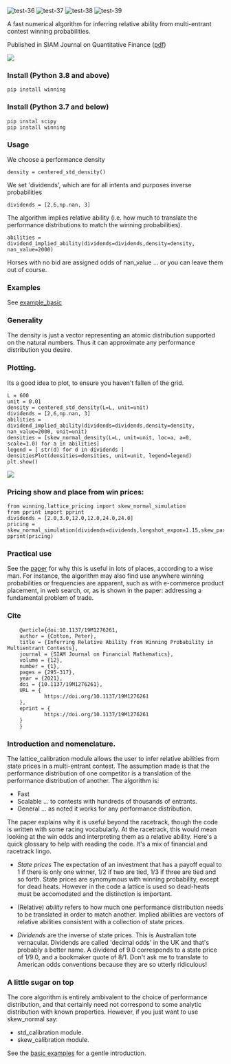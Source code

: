 ![test-36](https://github.com/microprediction/winning/workflows/test-36/badge.svg)
![test-37](https://github.com/microprediction/winning/workflows/test-37/badge.svg)
![test-38](https://github.com/microprediction/winning/workflows/test-38/badge.svg)
![test-39](https://github.com/microprediction/winning/workflows/test-39/badge.svg)

A fast numerical algorithm for inferring relative ability from multi-entrant contest winning probabilities. 

Published in SIAM Journal on Quantitative Finance ([pdf](https://github.com/microprediction/winning/blob/main/docs/Horse_Race_Problem__SIAM_updated.pdf))
 
![](https://i.imgur.com/83iFzel.png) 


### Install (Python 3.8 and above)

    pip install winning
    
### Install (Python 3.7 and below)

    pip instal scipy 
    pip install winning
    
### Usage

We choose a performance density

    density = centered_std_density()

We set 'dividends', which are for all intents and purposes inverse probabilities

    dividends = [2,6,np.nan, 3]

The algorithm implies relative ability (i.e. how much to translate the performance distributions to match the winning probabilities). 

    abilities = dividend_implied_ability(dividends=dividends,density=density, nan_value=2000)

Horses with no bid are assigned odds of nan_value ... or you can leave them out of course. 

### Examples

See [example_basic](https://github.com/microprediction/winning/tree/main/examples_basic)

### Generality

The density is just a vector representing an atomic distribution supported on the natural numbers. Thus it can approximate any performance distribution you desire. 

### Plotting.  

Its a good idea to plot, to ensure you haven't fallen of the grid. 

    L = 600
    unit = 0.01
    density = centered_std_density(L=L, unit=unit)
    dividends = [2,6,np.nan, 3]
    abilities = dividend_implied_ability(dividends=dividends,density=density, nan_value=2000, unit=unit)
    densities = [skew_normal_density(L=L, unit=unit, loc=a, a=0, scale=1.0) for a in abilities]
    legend = [ str(d) for d in dividends ]
    densitiesPlot(densities=densities, unit=unit, legend=legend)
    plt.show()

![](https://i.imgur.com/tYsrAWY.png)

### Pricing show and place from win prices:

    from winning.lattice_pricing import skew_normal_simulation
    from pprint import pprint
    dividends = [2.0,3.0,12.0,12.0,24.0,24.0]
    pricing = skew_normal_simulation(dividends=dividends,longshot_expon=1.15,skew_parameter=1.0,nSamples=1000)
    pprint(pricing)

### Practical use

See the  [paper](https://github.com/microprediction/winning/blob/main/docs/Horse_Race_Problem__SIAM_.pdf) for why this is useful in lots of places, according to a wise man. For instance, the algorithm may also find use anywhere winning probabilities or frequencies are apparent, such as with e-commerce product placement, in web search, or, as is shown in the paper: addressing a fundamental problem of trade. 

### Cite

    
        @article{doi:10.1137/19M1276261,
        author = {Cotton, Peter},
        title = {Inferring Relative Ability from Winning Probability in Multientrant Contests},
        journal = {SIAM Journal on Financial Mathematics},
        volume = {12},
        number = {1},
        pages = {295-317},
        year = {2021},
        doi = {10.1137/19M1276261},
        URL = { 
                https://doi.org/10.1137/19M1276261
        },
        eprint = { 
                https://doi.org/10.1137/19M1276261
        }
        }

### Introduction and nomenclature.

The lattice_calibration module allows the user to infer relative abilities from state prices in a multi-entrant contest. The assumption
made is that the performance distribution of one competitor is a translation of the performance distribution of another. The algorithm is:

- Fast 
- Scalable ... to contests with hundreds of thousands of entrants.
- General ... as noted it works for any performance distribution. 

The paper explains why it is useful beyond the racetrack, though the code is written with some racing vocabularly. At the racetrack, this would mean looking at the win odds and interpreting them as a relative ability. Here's a quick glossary to help with reading the code. It's a mix of financial and racetrack lingo. 

- *State prices* The expectation of an investment that has a payoff equal to 1 if there is only one winner, 1/2 if two are tied, 1/3 if three are tied and so forth. State prices are synomymous with winning probability, except for dead heats. However in the code a lattice is used so dead-heats must be accomodated and the distinction is important. 

- (Relative) *ability* refers to how much one performance distribution needs to be 
translated in order to match another. Implied abilities are vectors of relative abilities consistent with a collection of state prices.

- *Dividends* are the inverse of state prices. This is Australian tote vernacular. Dividends are called 'decimal odds' in the UK and that's probably a better name. A dividend of 9.0 corresponds to a state price of 1/9.0, and a bookmaker quote of 8/1. Don't ask me to translate to American odds conventions because they are so utterly ridiculous!      


### A little sugar on top

The core algorithm is entirely ambivalent to the choice of performance distribution, and that certainly need not correspond to some analytic distribution with known properties. However, if you just want to use skew_normal say:

- std_calibration module. 
- skew_calibration module.  

See the [basic examples](https://github.com/microprediction/winning/tree/main/examples_basic) for a gentle introduction. 
